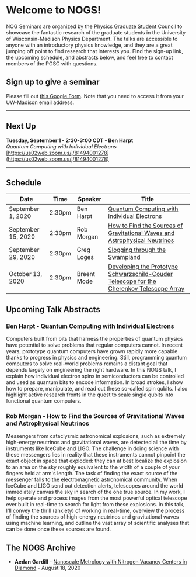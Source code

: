 # Welcome to NOGS!

NOG Seminars are organized by the [Physics Graduate Student Council](https://pgsc.physics.wisc.edu/) to showcase the fantastic research of the graduate students in the University of Wisconsin-Madison Physics Department.
The talks are accessible to anyone with an introductory physics knowledge, and they are a great jumping off point to find research that interests you.
Find the sign-up link, the upcoming schedule, and abstracts below, and feel free to contact members of the PGSC with questions.

## Sign up to give a seminar

Please fill out [this Google Form](https://forms.gle/438djJc1GmeK9qfS8). 
Note that you need to access it from your UW-Madison email address.

---

## Next Up
**Tuesday, September 1 - 2:30-3:00 CDT - Ben Harpt**
<br>
_Quantum Computing with Individual Electrons_
<br>
[https://us02web.zoom.us/j/81494001278](https://us02web.zoom.us/j/81494001278)

---

## Schedule

| Date | Time | Speaker | Title |
| --- | --- | --- | --- |
| September 1, 2020 | 2:30pm | Ben Harpt | [Quantum Computing with Individual Electrons](https://rmorgan10.github.io/NOGS/BenHarpt/) |
| September 15, 2020 | 2:30pm | Rob Morgan | [How to Find the Sources of Gravitational Waves and Astrophysical Neutrinos](https://rmorgan10.github.io/NOGS/RobMorgan/) |
| September 29, 2020 | 2:30pm | Greg Loges | [Slogging through the Swampland](https://rmorgan10.github.io/NOGS/GregLoges/) |
| October 13, 2020 | 2:30pm | Breent Mode | [Developing the Prototype Schwarzschild-Couder Telescope for the Cherenkov Telescope Array](https://rmorgan10.github.io/NOGS/BrentMode/) |

## Upcoming Talk Abstracts

### Ben Harpt - Quantum Computing with Individual Electrons

Computers built from bits that harness the properties of quantum physics have potential to solve problems that regular computers cannot. 
In recent years, prototype quantum computers have grown rapidly more capable thanks to progress in physics and engineering. 
Still, programming quantum computers to solve real-world problems remains a distant goal that depends largely on engineering the right hardware. 
In this NOGS talk, I explain how individual electron spins in semiconductors can be controlled and used as quantum bits to encode information. 
In broad strokes, I show how to prepare, manipulate, and read out these so-called spin qubits. 
I also highlight active research fronts in the quest to scale single qubits into functional quantum computers.

### Rob Morgan - How to Find the Sources of Gravitational Waves and Astrophysical Neutrinos

Messengers from cataclysmic astronomical explosions, such as extremely high-energy neutrinos and gravitational waves, are detected all the time by instruments like IceCube and LIGO.
The challenge in doing science with these messengers lies in reality that these instruments cannot pinpoint the exact object in space that exploded: they can at best localize the explosion to an area on the sky roughly equivalent to the width of a couple of your fingers held at arm's length.
The task of finding the exact source of the messenger falls to the electromagnetic astronomical community.
When IceCube and LIGO send out detection alerts, telescopes around the world immediately canvas the sky in search of the one true source.
In my work, I help operate and process images from the most powerful optical telescope ever built in real-time to search for light from these explosions.
In this talk, I'll convey the thrill (anxiety) of working in real-time, overview the process of finding the sources of high-energy neutrinos and gravitational waves using machine learning, and outline the vast array of scientific analyses that can be done once these sources are found. 

## The NOGS Archive

- **Aedan Gardill** - [Nanoscale Metrology with Nitrogen Vacancy Centers in Diamond](https://rmorgan10.github.io/NOGS/AedanGardill/) - August 18, 2020

